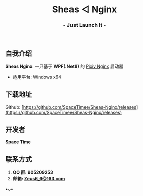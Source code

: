<h1 align="center">Sheas ◁ Nginx</h1>
<h3 align="center">- Just Launch It -</h3>
</br>

## 自我介绍
**Sheas Nginx**: 一只基于 **WPF(.Net8)** 的 [Pixiv Nginx](https://github.com/mashirozx/Pixiv-Nginx) 启动器

* 适用平台: Windows x64

## 下载地址
Github: [https://github.com/SpaceTimee/Sheas-Nginx/releases](https://github.com/SpaceTimee/Sheas-Nginx/releases)

## 开发者
**Space Time**

## 联系方式
1. **QQ 群: 905209253**
3. **邮箱: Zeus6_6@163.com**

•ᴗ•
